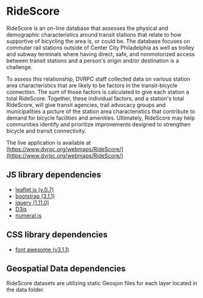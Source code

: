 # RideScore

RideScore is an on-line database that assesses the physical and demographic characteristics around transit stations that relate to how supportive of bicycling the area is, or could be. The database focuses on commuter rail stations outside of Center City Philadelphia as well as trolley and subway terminals where having direct, safe, and nonmotorized access between transit stations and a person's origin and/or destination is a challenge.

To assess this relationship, DVRPC staff collected data on various station area characteristics that are likely to be factors in the transit-bicycle connection. The sum of those factors is calculated to give each station a total RideScore. Together, these individual factors, and a station's total RideScore, will give transit agencies, trail advocacy groups and municipalities a picture of the station area characteristics that contribute to demand for bicycle facilities and amenities. Ultimately, RideScore may help communities identify and prioritize improvements designed to strengthen bicycle and transit connectivity.

The live application is available at [https://www.dvrpc.org/webmaps/RideScore/](https://www.dvrpc.org/webmaps/RideScore/)

## JS library dependencies

- [leaflet js (v.0.7)](https://docs.mapbox.com/mapbox-gl-js/api/)
- [bootstrap (3.1.1)](https://getbootstrap.com/docs/versions/)
- [jquery (1.11.0)](https://api.jquery.com/)
- [D3js](https://d3js.org/)
- [numeral.js](http://numeraljs.com/)

## CSS library dependencies

- [font awesome (v3.1.1)](https://fontawesome.com/)

## Geospatial Data dependencies

RideScore datasets are utilizing static Geosjon files for each layer located in the data folder.
